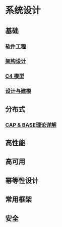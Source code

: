 # 系统设计

## 基础
### [软件工程](01.base%2F01.software-engineering%2FREADME.md)
### [架构设计](01.base%2F02.software-architecture-design%2FREADME.md)
### [C4 模型](01.base%2F03.c4-model%2FREADME.md)
### [设计与建模](01.base%2F04.design-and-modeling%2FREADME.md)

## 分布式
### [CAP & BASE理论详解](03.distributed%2F01.theory-algorithm-protocol%2FREADME.md)

## 高性能

## 高可用

## 幂等性设计

## 常用框架

## 安全
